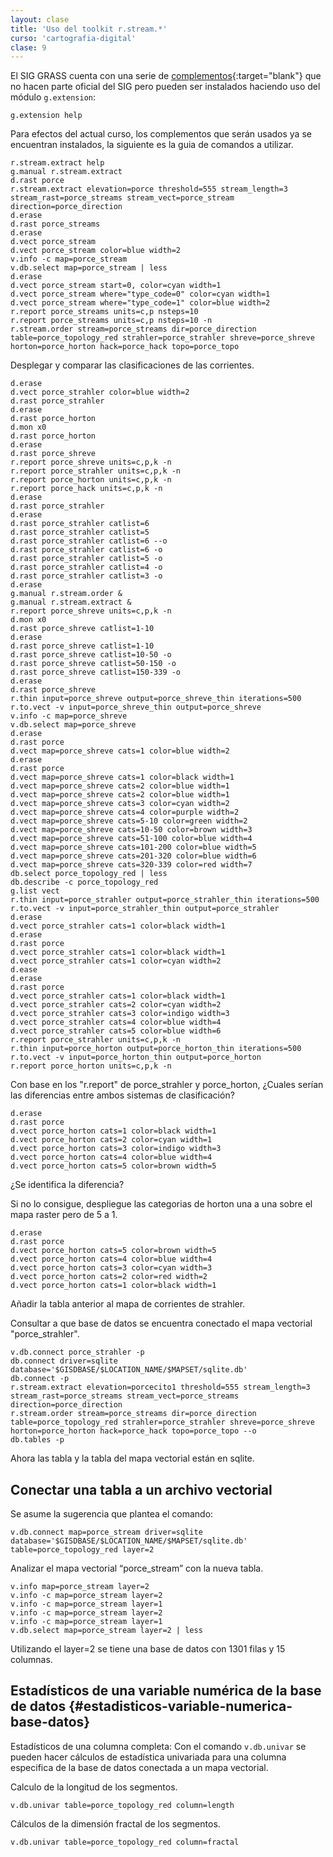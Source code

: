 ```yaml
---
layout: clase
title: 'Uso del toolkit r.stream.*'
curso: 'cartografia-digital'
clase: 9
---
```


El SIG GRASS cuenta con una serie de [complementos](http://grasswiki.osgeo.org/wiki/AddOns/GRASS_7){:target="blank"} que no hacen parte oficial del SIG pero pueden ser instalados haciendo uso del módulo `g.extension`:

~~~
g.extension help
~~~

Para efectos del actual curso, los complementos que serán usados ya se encuentran instalados, la siguiente es la guia de comandos a utilizar.

~~~
r.stream.extract help
g.manual r.stream.extract
d.rast porce
r.stream.extract elevation=porce threshold=555 stream_length=3 stream_rast=porce_streams stream_vect=porce_stream direction=porce_direction
d.erase
d.rast porce_streams
d.erase
d.vect porce_stream
d.vect porce_stream color=blue width=2
v.info -c map=porce_stream
v.db.select map=porce_stream | less
d.erase
d.vect porce_stream start=0, color=cyan width=1
d.vect porce_stream where="type_code=0" color=cyan width=1
d.vect porce_stream where="type_code=1" color=blue width=2
r.report porce_streams units=c,p nsteps=10
r.report porce_streams units=c,p nsteps=10 -n
r.stream.order stream=porce_streams dir=porce_direction table=porce_topology_red strahler=porce_strahler shreve=porce_shreve horton=porce_horton hack=porce_hack topo=porce_topo
~~~

Desplegar y comparar las clasificaciones de las corrientes.

~~~
d.erase
d.vect porce_strahler color=blue width=2
d.rast porce_strahler
d.erase
d.rast porce_horton
d.mon x0
d.rast porce_horton
d.erase
d.rast porce_shreve
r.report porce_shreve units=c,p,k -n
r.report porce_strahler units=c,p,k -n
r.report porce_horton units=c,p,k -n
r.report porce_hack units=c,p,k -n
d.erase
d.rast porce_strahler
d.erase
d.rast porce_strahler catlist=6
d.rast porce_strahler catlist=5
d.rast porce_strahler catlist=6 --o
d.rast porce_strahler catlist=6 -o
d.rast porce_strahler catlist=5 -o
d.rast porce_strahler catlist=4 -o
d.rast porce_strahler catlist=3 -o
d.erase
g.manual r.stream.order &
g.manual r.stream.extract &
r.report porce_shreve units=c,p,k -n
d.mon x0
d.rast porce_shreve catlist=1-10
d.erase
d.rast porce_shreve catlist=1-10
d.rast porce_shreve catlist=10-50 -o
d.rast porce_shreve catlist=50-150 -o
d.rast porce_shreve catlist=150-339 -o
d.erase
d.rast porce_shreve
r.thin input=porce_shreve output=porce_shreve_thin iterations=500
r.to.vect -v input=porce_shreve_thin output=porce_shreve
v.info -c map=porce_shreve
v.db.select map=porce_shreve
d.erase
d.rast porce
d.vect map=porce_shreve cats=1 color=blue width=2
d.erase
d.rast porce
d.vect map=porce_shreve cats=1 color=black width=1
d.vect map=porce_shreve cats=2 color=blue width=1
d.vect map=porce_shreve cats=2 color=blue width=1
d.vect map=porce_shreve cats=3 color=cyan width=2
d.vect map=porce_shreve cats=4 color=purple width=2
d.vect map=porce_shreve cats=5-10 color=green width=2
d.vect map=porce_shreve cats=10-50 color=brown width=3
d.vect map=porce_shreve cats=51-100 color=blue width=4
d.vect map=porce_shreve cats=101-200 color=blue width=5
d.vect map=porce_shreve cats=201-320 color=blue width=6
d.vect map=porce_shreve cats=320-339 color=red width=7
db.select porce_topology_red | less
db.describe -c porce_topology_red
g.list vect
r.thin input=porce_strahler output=porce_strahler_thin iterations=500
r.to.vect -v input=porce_strahler_thin output=porce_strahler
d.erase
d.vect porce_strahler cats=1 color=black width=1
d.erase
d.rast porce
d.vect porce_strahler cats=1 color=black width=1
d.vect porce_strahler cats=1 color=cyan width=2
d.ease
d.erase
d.rast porce
d.vect porce_strahler cats=1 color=black width=1
d.vect porce_strahler cats=2 color=cyan width=2
d.vect porce_strahler cats=3 color=indigo width=3
d.vect porce_strahler cats=4 color=blue width=4
d.vect porce_strahler cats=5 color=blue width=6
r.report porce_strahler units=c,p,k -n
r.thin input=porce_horton output=porce_horton_thin iterations=500
r.to.vect -v input=porce_horton_thin output=porce_horton
r.report porce_horton units=c,p,k -n
~~~

Con base en los "r.report" de porce_strahler y porce_horton, ¿Cuales serían las diferencias entre ambos sistemas de clasificación?

~~~
d.erase
d.rast porce
d.vect porce_horton cats=1 color=black width=1
d.vect porce_horton cats=2 color=cyan width=1
d.vect porce_horton cats=3 color=indigo width=3
d.vect porce_horton cats=4 color=blue width=4
d.vect porce_horton cats=5 color=brown width=5
~~~

¿Se identifica la diferencia?

Si no lo consigue, despliegue las categorias de horton una a una sobre el mapa raster pero de 5 a 1.

~~~
d.erase
d.rast porce
d.vect porce_horton cats=5 color=brown width=5
d.vect porce_horton cats=4 color=blue width=4
d.vect porce_horton cats=3 color=cyan width=3
d.vect porce_horton cats=2 color=red width=2
d.vect porce_horton cats=1 color=black width=1
~~~

Añadir la tabla anterior al mapa de corrientes de strahler.

Consultar a que base de datos se encuentra conectado el mapa vectorial "porce_strahler".

~~~
v.db.connect porce_strahler -p
db.connect driver=sqlite database='$GISDBASE/$LOCATION_NAME/$MAPSET/sqlite.db'
db.connect -p
r.stream.extract elevation=porcecito1 threshold=555 stream_length=3 stream_rast=porce_streams stream_vect=porce_streams direction=porce_direction
r.stream.order stream=porce_streams dir=porce_direction table=porce_topology_red strahler=porce_strahler shreve=porce_shreve horton=porce_horton hack=porce_hack topo=porce_topo --o
db.tables -p
~~~

Ahora las tabla y la tabla del mapa vectorial están en sqlite.

## Conectar una tabla a un archivo vectorial

Se asume la sugerencia que plantea el comando:

~~~
v.db.connect map=porce_stream driver=sqlite database='$GISDBASE/$LOCATION_NAME/$MAPSET/sqlite.db' table=porce_topology_red layer=2
~~~
Analizar el mapa vectorial “porce_stream” con la nueva tabla.

~~~
v.info map=porce_stream layer=2
v.info -c map=porce_stream layer=2
v.info -c map=porce_stream layer=1
v.info -c map=porce_stream layer=2
v.info -c map=porce_stream layer=1
v.db.select map=porce_stream layer=2 | less
~~~

Utilizando el layer=2 se tiene una base de datos con 1301 filas y 15 columnas.

## Estadísticos de una variable numérica de la base de datos {#estadisticos-variable-numerica-base-datos}

Estadísticos de una columna completa: Con el comando `v.db.univar` se pueden hacer cálculos de estadística univariada para una columna especifica de la base de datos conectada a un mapa vectorial.

Calculo de la longitud de los segmentos.

~~~
v.db.univar table=porce_topology_red column=length
~~~

Cálculos de la dimensión fractal de los segmentos.

~~~
v.db.univar table=porce_topology_red column=fractal
~~~
